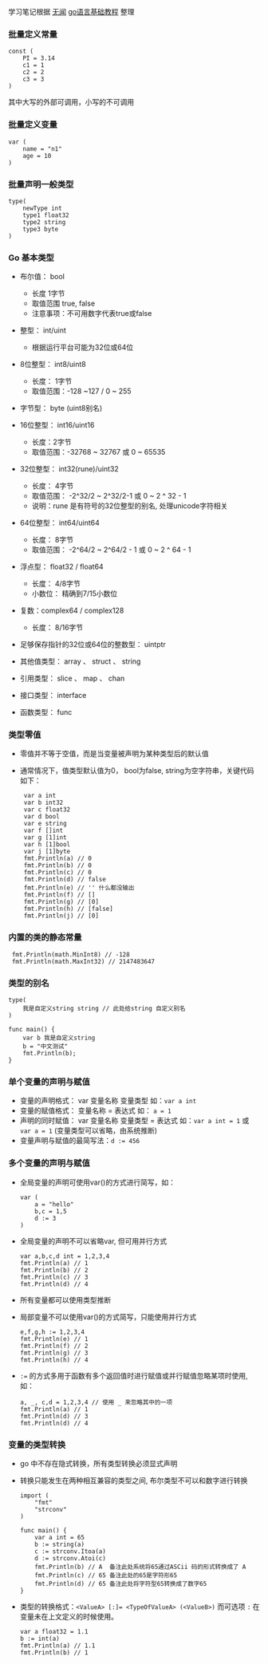 学习笔记根据 [无闻](https://github.com/Unknwon) [go语言基础教程](https://github.com/Unknwon/go-fundamental-programming) 整理

### __批量定义常量__

```golang
const (
    PI = 3.14
    c1 = 1
    c2 = 2
    c3 = 3
)
```

其中大写的外部可调用，小写的不可调用

### __批量定义变量__

```golang
var (
    name = "n1"
    age = 10
)
```

### __批量声明一般类型__

```golang
type(
    newType int
    type1 float32
    type2 string
    type3 byte
)
```

### __Go 基本类型__

- 布尔值： bool
    * 长度 1字节
    * 取值范围 true, false
    * 注意事项：不可用数字代表true或false

- 整型： int/uint
    * 根据运行平台可能为32位或64位

- 8位整型： int8/uint8
    * 长度： 1字节
    * 取值范围：-128 ~127 / 0 ~ 255

-  字节型： byte (uint8别名)

- 16位整型： int16/uint16
    * 长度：2字节
    * 取值范围：-32768 ~ 32767 或 0 ~ 65535

- 32位整型： int32(rune)/uint32
    * 长度： 4字节
    * 取值范围： -2^32/2 ~ 2^32/2-1 或 0 ~ 2 ^ 32 - 1
    * 说明：rune 是有符号的32位整型的别名, 处理unicode字符相关

- 64位整型： int64/uint64
    * 长度： 8字节
    * 取值范围： -2^64/2 ~ 2^64/2 - 1 或 0 ~ 2 ^ 64 - 1

- 浮点型： float32 / float64
    * 长度： 4/8字节
    * 小数位： 精确到7/15小数位

- 复数：complex64 / complex128
    * 长度： 8/16字节

- 足够保存指针的32位或64位的整数型：  uintptr

- 其他值类型： array 、 struct 、 string

- 引用类型： slice 、 map 、 chan

- 接口类型： interface

- 函数类型： func

### __类型零值__

- 零值并不等于空值，而是当变量被声明为某种类型后的默认值

- 通常情况下，值类型默认值为0， bool为false, string为空字符串，关键代码如下：
  ```golang
   var a int
   var b int32
   var c float32
   var d bool
   var e string
   var f []int
   var g [1]int
   var h [1]bool
   var j [1]byte
   fmt.Println(a) // 0
   fmt.Println(b) // 0
   fmt.Println(c) // 0
   fmt.Println(d) // false
   fmt.Println(e) // '' 什么都没输出
   fmt.Println(f) // []
   fmt.Println(g) // [0]
   fmt.Println(h) // [false]
   fmt.Println(j) // [0]

  ```

### __内置的类的静态常量__

```golang
 fmt.Println(math.MinInt8) // -128
 fmt.Println(math.MaxInt32) // 2147483647
```

### __类型的别名__

```golang
type(
    我是自定义string string // 此处给string 自定义别名
)

func main() {
    var b 我是自定义string
    b = "中文测试"
    fmt.Println(b);
}

```

### __单个变量的声明与赋值__

- 变量的声明格式： var 变量名称 变量类型 如：`var a int`
- 变量的赋值格式： 变量名称 = 表达式 如： `a = 1`
- 声明的同时赋值： var 变量名称 变量类型 = 表达式 如：`var a int = 1` 或 `var a = 1` (变量类型可以省略，由系统推断)
- 变量声明与赋值的最简写法：`d := 456`

### __多个变量的声明与赋值__

- 全局变量的声明可使用var()的方式进行简写，如：
    ```golang
    var (
        a = "hello"
        b,c = 1,5
        d := 3
    )
    ```

- 全局变量的声明不可以省略var, 但可用并行方式
    ```golang
    var a,b,c,d int = 1,2,3,4
    fmt.Println(a) // 1
    fmt.Println(b) // 2
    fmt.Println(c) // 3
    fmt.Println(d) // 4
    ```
- 所有变量都可以使用类型推断

- 局部变量不可以使用var()的方式简写，只能使用并行方式
    ```golang
    e,f,g,h := 1,2,3,4
    fmt.Println(e) // 1
    fmt.Println(f) // 2
    fmt.Println(g) // 3
    fmt.Println(h) // 4
    ```

- `:=` 的方式多用于函数有多个返回值时进行赋值或并行赋值忽略某项时使用,如：
    ```golang
    a, _, c,d = 1,2,3,4 // 使用 _ 来忽略其中的一项
    fmt.Println(a) // 1
    fmt.Println(d) // 3
    fmt.Println(d) // 4
    ```

### __变量的类型转换__

-  go 中不存在隐式转换，所有类型转换必须显式声明

- 转换只能发生在两种相互兼容的类型之间, 布尔类型不可以和数字进行转换
    ```golang
    import (
        "fmt"
        "strconv"
    )

    func main() {
        var a int = 65
        b := string(a)
        c := strconv.Itoa(a)
        d := strconv.Atoi(c)
        fmt.Println(b) // A  备注此处系统将65通过ASCii 码的形式转换成了 A
        fmt.Println(c) // 65 备注此处的65是字符形65
        fmt.Println(d) // 65 备注此处将字符型65转换成了数字65
    }
    ```

- 类型的转换格式：`<ValueA> [:]= <TypeOfValueA> (<ValueB>)` 而可选项 `:` 在变量未在上文定义的时候使用。
    ```golang
    var a float32 = 1.1
    b := int(a)
    fmt.Println(a) // 1.1
    fmt.Println(b) // 1
    ```